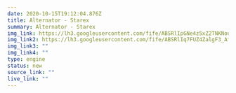```yaml
---
date: 2020-10-15T19:12:04.876Z
title: Alternator - Starex
summary: Alternator - Starex
img_link: https://lh3.googleusercontent.com/fife/ABSRlIpGNe4z5xZ2TNKNouqEiAW1RJWJO8o9cUrCVWKW71rKG9y4l3o-Ok4fxpMIvVTDQOd4tP2lX7RsQ1z2AjMtlWKdqdqCLwE18lkfNt3haJ5pV_bhHOoSgMmDQLi0_E52uryWeMCSrKlcvTcRugDv93oK3VTw5PDuYEd-VmMqznxNG71uJ5P7iMT7kGazMrg7V7-mOpW1_avLCKtB8gy2c18-esZYIqjeKPaCwGki1bY9XlWWkBXBCQOXACH7tCl_EYaRMjgy2GcuXZqky5RYNaqRluLQEDGSZjColb32fsIy0WFGs6tnGbtCu1SrMUdQSXJuNcWqHTZalOplWXkWFuisfHkwWBZqhw9CCeTst1JIxqSeHoGYLoPmwoEevcDHNQqGnztuCDpH7-TdZT8uj7q1ca6yG7g0YpiLW80TpJfxh_7e8HMRDrSrcEkgxNrBwHZ450lnUefsIfGGD2IQYNNeFLjjigGD0afv4C-OMo710hRSuasRGDGIJlaqwbTlCURjcnDKU5FrUnqT6rjXivAAHMlTqbIFE_t3Xcag14JnbqaU6JEZScqX4MxxD2MVLRp5lS2BfKi3oLdNa1flkbNT9uUq_qkJ7blwgWwI96wMwWzv6Fit7bQKycaBQiQ_uPwUJa2SNThwCt_-PiHxel513ghf6ISZzuXv2QF63Guz-NqsBh2MJOSD5OKg4TLMNoJGZtudwxf2Sh3mmG_afAIYJ-y5dbLSpw=w795-h666-ft
img_link2: https://lh3.googleusercontent.com/fife/ABSRlIq7FUZ4ZalgF3_AfSE96miRPD3I96WJ_mfKu0215ZZyzcnHJk4BsX_AtBAbSvifkNxS-E917hmoQjDNaK90tQFkpht_nvaodW8P0P9WyzpFhzn0AvybV2whHmHKiNzX5X8MGPidVYvXlOPYnbnChIqU3-KNc1G6_LIcu0RGDOC0lcAuVWH2fwh5kTwqnClgDQRGjLyU_4j8ZYEy0BD_HkgKxPZjGyisNm0zY3Ef_BvuZY5rmQWym9Y_ORZh1cHW61cPu45cE-6zMrMP-UorcgXnle6ycKBtZrrbH2F97XOrIByc5kqVmXzjDP4x-5U5FIfRq3CHyEb_SWY7ExElW-YaDw4aSXkKg-TeJhirxvI8LGbGmw9Xapc58LMoWwZjWbBUpQmhVZ_3CQkr2XYve01kWYlsA3UBT5e_e6C8Bp6nJSWoyUBDF6nFJdidNJfJ9uc2L5LzYtXzLJGu06aoyJgI1YVh0cN4tpqdXjRmQIIgmdzCgfcPxW1UKaokWqy-I8C1XNaaCWLNocqWKxqWfs7KgvJRioIoGvNPX7r0sLM6UBu9AENkeZXeMcyoU-AdQ8xwLsUAvprkAkrf0GcLJFn3dmhxtb-a0lvt-mv3d8AUbiH5KXtGX24u0O3ItzydAnU4mZQwlUdtlLT5qMkSw6aspP0bFia64A-aiQu9ZygKPMBG4YQJ2yH0qzFfWVyGS-74gFFyo1VVpt8chHqEHm2A4SmPklxFNA=w795-h666-ft
img_link3: ""
img_link4: ""
type: engine
status: new
source_link: ""
live_link: ""
---
```

